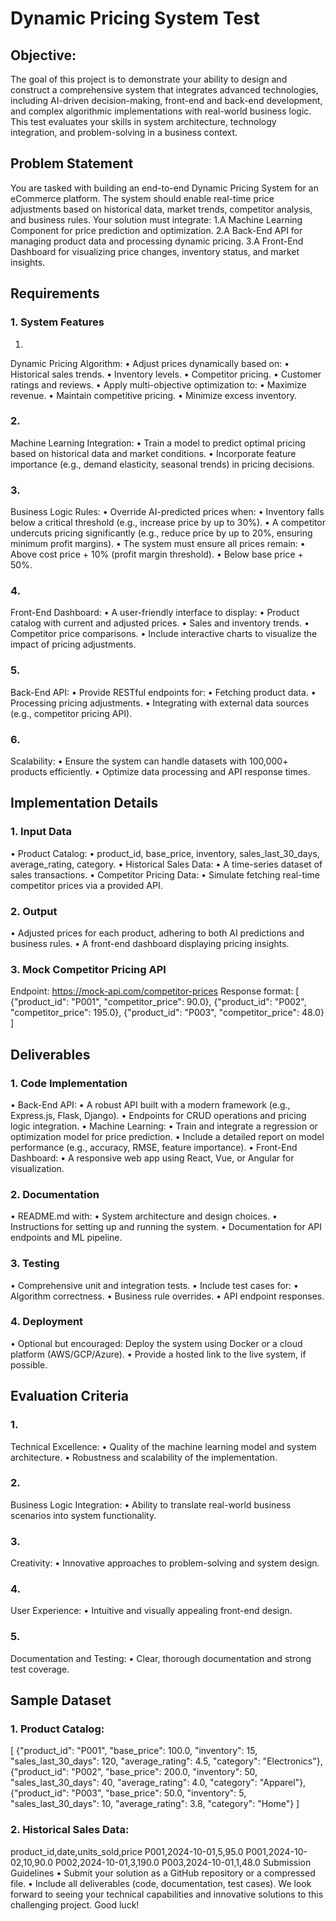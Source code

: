 # Dynamic Pricing System Test

## Objective:
The goal of this project is to demonstrate your ability to design and construct a comprehensive system that integrates advanced technologies, including AI-driven decision-making, front-end and back-end development, and complex algorithmic implementations with real-world business logic. This test evaluates your skills in system architecture, technology integration, and problem-solving in a business context.

## Problem Statement
You are tasked with building an end-to-end Dynamic Pricing System for an eCommerce platform. The system should enable real-time price adjustments based on historical data, market trends, competitor analysis, and business rules.
Your solution must integrate:
1.A Machine Learning Component for price prediction and optimization.
2.A Back-End API for managing product data and processing dynamic pricing.
3.A Front-End Dashboard for visualizing price changes, inventory status, and market insights.

## Requirements
### 1. System Features
1.
Dynamic Pricing Algorithm:
• Adjust prices dynamically based on:
• Historical sales trends.
• Inventory levels.
• Competitor pricing.
• Customer ratings and reviews.
• Apply multi-objective optimization to:
• Maximize revenue.
• Maintain competitive pricing.
• Minimize excess inventory.
### 2.
Machine Learning Integration:
• Train a model to predict optimal pricing based on historical data and market
conditions.
• Incorporate feature importance (e.g., demand elasticity, seasonal trends) in pricing decisions.
### 3.
Business Logic Rules:
• Override AI-predicted prices when:
• Inventory falls below a critical threshold (e.g., increase price by up to 30%).
• A competitor undercuts pricing significantly (e.g., reduce price by up to 20%, ensuring minimum profit margins).
• The system must ensure all prices remain:
• Above cost price + 10% (profit margin threshold).
• Below base price + 50%.
### 4.
Front-End Dashboard:
• A user-friendly interface to display:
• Product catalog with current and adjusted prices.
• Sales and inventory trends.
• Competitor price comparisons.
• Include interactive charts to visualize the impact of pricing adjustments.
### 5.
Back-End API:
• Provide RESTful endpoints for:
• Fetching product data.
• Processing pricing adjustments.
• Integrating with external data sources (e.g., competitor pricing API).
### 6.
Scalability:
• Ensure the system can handle datasets with 100,000+ products efficiently.
• Optimize data processing and API response times.

## Implementation Details
### 1. Input Data
• Product Catalog:
• product_id, base_price, inventory, sales_last_30_days, average_rating, category.
• Historical Sales Data:
• A time-series dataset of sales transactions.
• Competitor Pricing Data:
• Simulate fetching real-time competitor prices via a provided API.
### 2. Output
• Adjusted prices for each product, adhering to both AI predictions and business rules.
• A front-end dashboard displaying pricing insights.
### 3. Mock Competitor Pricing API
Endpoint: https://mock-api.com/competitor-prices
Response format:
[
{"product_id": "P001", "competitor_price": 90.0},
{"product_id": "P002", "competitor_price": 195.0},
{"product_id": "P003", "competitor_price": 48.0}
]

## Deliverables
### 1. Code Implementation
• Back-End API:
• A robust API built with a modern framework (e.g., Express.js, Flask, Django).
• Endpoints for CRUD operations and pricing logic integration.
• Machine Learning:
• Train and integrate a regression or optimization model for price prediction.
• Include a detailed report on model performance (e.g., accuracy, RMSE, feature importance).
• Front-End Dashboard:
• A responsive web app using React, Vue, or Angular for visualization.
### 2. Documentation
• README.md with:
• System architecture and design choices.
• Instructions for setting up and running the system.
• Documentation for API endpoints and ML pipeline.
### 3. Testing
• Comprehensive unit and integration tests.
• Include test cases for:
• Algorithm correctness.
• Business rule overrides.
• API endpoint responses.
### 4. Deployment
• Optional but encouraged: Deploy the system using Docker or a cloud platform (AWS/GCP/Azure).
• Provide a hosted link to the live system, if possible.

## Evaluation Criteria
### 1.
Technical Excellence:
• Quality of the machine learning model and system architecture.
• Robustness and scalability of the implementation.
### 2.
Business Logic Integration:
• Ability to translate real-world business scenarios into system functionality.
### 3.
Creativity:
• Innovative approaches to problem-solving and system design.
### 4.
User Experience:
• Intuitive and visually appealing front-end design.
### 5.
Documentation and Testing:
• Clear, thorough documentation and strong test coverage.

## Sample Dataset
### 1. Product Catalog:
[
{"product_id": "P001", "base_price": 100.0, "inventory": 15, "sales_last_30_days": 120, "average_rating": 4.5, "category": "Electronics"},
{"product_id": "P002", "base_price": 200.0, "inventory": 50, "sales_last_30_days": 40, "average_rating": 4.0, "category": "Apparel"},
{"product_id": "P003", "base_price": 50.0, "inventory": 5, "sales_last_30_days": 10, "average_rating": 3.8, "category": "Home"}
]
### 2. Historical Sales Data:
product_id,date,units_sold,price
P001,2024-10-01,5,95.0
P001,2024-10-02,10,90.0
P002,2024-10-01,3,190.0
P003,2024-10-01,1,48.0
Submission Guidelines
• Submit your solution as a GitHub repository or a compressed file.
• Include all deliverables (code, documentation, test cases).
We look forward to seeing your technical capabilities and innovative solutions to this challenging project. Good luck!